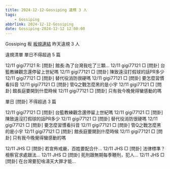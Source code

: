 ```yaml
---
title: 2024-12-12-Gossiping 違規 3 人
tags:
    - Gossiping
abbrlink: 2024-12-12-Gossiping
date: Gossiping-2024-12-12 12:00:00
---
```

Gossiping 板 [板規連結](https://www.ptt.cc/bbs/Gossiping/M.1637425085.A.07D.html)
昨天違規 3 人
<!-- more -->

違規清單
單日不得超過 5 篇

12/11 gigi77121 R: [問卦] 館長:為了台灣我吃了三顆…
12/11 gigi77121 □ [問卦] 台籃教練觀念還停留上世紀嗎
12/11 gigi77121 □ [問卦] 陳致遠沒打假球的話PR多少
12/11 gigi77121 □ [問卦] 替代役消防很硬嗎
12/11 gigi77121 □ [問卦] 要怎麼習慣看抖音
12/11 gigi77121 □ [問卦] 管Q之戰怎麼黑的是小宇
12/11 gigi77121 □ [問卦] 館長庭要開到什麼時候
12/11 gigi77121 □ [問卦] 只有我今晚覺得蠻感動的嗎

單日 [問卦] 不得超過 3 篇

12/11 gigi77121 □ [問卦] 台籃教練觀念還停留上世紀嗎
12/11 gigi77121 □ [問卦] 陳致遠沒打假球的話PR多少
12/11 gigi77121 □ [問卦] 替代役消防很硬嗎
12/11 gigi77121 □ [問卦] 要怎麼習慣看抖音
12/11 gigi77121 □ [問卦] 管Q之戰怎麼黑的是小宇
12/11 gigi77121 □ [問卦] 館長庭要開到什麼時候
12/11 gigi77121 □ [問卦] 只有我今晚覺得蠻感動的嗎

12/11 JHS □ [問卦] 若宣佈戒嚴，百姓要配合什…
12/11 JHS □ [問卦] 法律標準？檢察官求處跟法…
12/11 JHS □ [問卦] 死刑跟無期每季鞭刑，犯人…
12/11 JHS □ [問卦] 在台灣要犯啥濤天大罪才能…